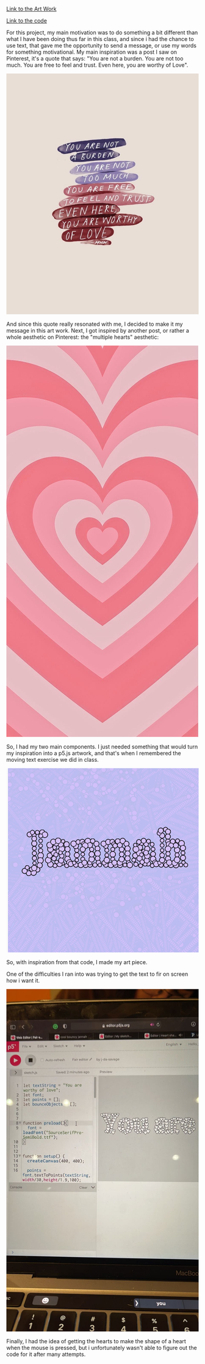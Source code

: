 
[Link to the Art Work](https://editor.p5js.org/j-da-savage/full/rt_Abp72g)


[Link to the code](https://editor.p5js.org/j-da-savage/sketches/b8fOy7OEf)

For this project, my main motivation was to do something a bit different than what I have been doing thus far in this class, and since i had the chance to use text, that gave me the opportunity to send a message, or use my words for something motivational. My main inspiration was a post I saw on Pinterest, it's a quote that says: "You are not a burden. You are not too much. You are free to feel and trust. Even here, you are worthy of Love".

![Inspo](https://github.com/j-da-savage/Introduction-to-Interactive-Media/blob/main/generative%20text/pinteret%20quote.JPG)

And since this quote really resonated with me, I decided to make it my message in this art work. Next, I got inspired by another post, or rather a whole aesthetic on Pinterest: the "multiple hearts" aesthetic:

![Inspo 2](https://github.com/j-da-savage/Introduction-to-Interactive-Media/blob/main/generative%20text/hearts.JPG)

So, I had my two main components. I just needed something that would turn my inspiration into a p5.js artwork, and that's when I remembered the moving text exercise we did in class. 

![Inspo 3](https://github.com/j-da-savage/Introduction-to-Interactive-Media/blob/main/generative%20text/inpo%203.png)

So, with inspiration from that code, I made my art piece.

One of the difficulties I ran into was trying to get the text to fir on screen how i want it.

![Attempt](https://github.com/j-da-savage/Introduction-to-Interactive-Media/blob/main/generative%20text/attempt.jpg)

Finally, I had the idea of getting the hearts to make the shape of a heart when the mouse is pressed, but i unfortunately wasn't able to figure out the code for it after many attempts.
